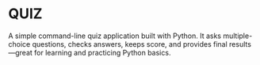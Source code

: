 # QUIZ
A simple command-line quiz application built with Python. It asks multiple-choice questions, checks answers, keeps score, and provides final results—great for learning and practicing Python basics.
